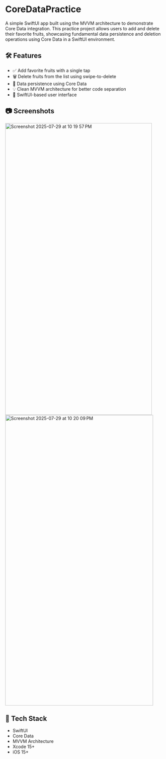 # CoreDataPractice

A simple SwiftUI app built using the MVVM architecture to demonstrate Core Data integration. This practice project allows users to add and delete their favorite fruits, showcasing fundamental data persistence and deletion operations using Core Data in a SwiftUI environment.

## 🛠 Features

- ✅ Add favorite fruits with a single tap  
- 🗑 Delete fruits from the list using swipe-to-delete  
- 💾 Data persistence using Core Data  
- 💡 Clean MVVM architecture for better code separation  
- 📱 SwiftUI-based user interface  

## 📷 Screenshots

<img width="466" height="927" alt="Screenshot 2025-07-29 at 10 19 57 PM" src="https://github.com/user-attachments/assets/f42f38f9-7059-4cd4-aaf6-11dae673f0aa" />
<img width="470" height="923" alt="Screenshot 2025-07-29 at 10 20 09 PM" src="https://github.com/user-attachments/assets/a718c6f3-7afb-4c04-9852-947f5b0845ab" />



## 🧱 Tech Stack

- SwiftUI  
- Core Data  
- MVVM Architecture  
- Xcode 15+  
- iOS 15+



